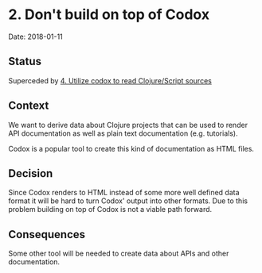 # 2. Don't build on top of Codox

Date: 2018-01-11

## Status

Superceded by [4. Utilize codox to read Clojure/Script sources](0004-utilize-codox-to-read-clojure-script-sources.md)

## Context

We want to derive data about Clojure projects that can be used to render API documentation
as well as plain text documentation (e.g. tutorials).

Codox is a popular tool to create this kind of documentation as HTML files.

## Decision

Since Codox renders to HTML instead of some more well defined data format it will be hard to
turn Codox' output into other formats. Due to this problem building on top of Codox is not
a viable path forward.

## Consequences

Some other tool will be needed to create data about APIs and other documentation.
